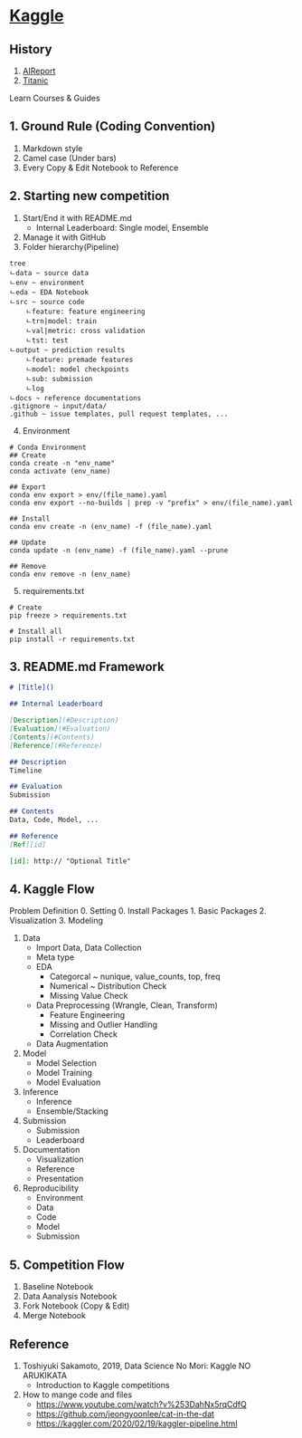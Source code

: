 # [Kaggle](https://www.kaggle.com/)

## History
1. [AIReport](https://www.kaggle.com/competitions/2023-kaggle-ai-report)
2. [Titanic](https://www.kaggle.com/competitions/titanic)

Learn Courses & Guides



## 1. Ground Rule (Coding Convention)
1. Markdown style
2. Camel case (Under bars)
3. Every Copy & Edit Notebook to Reference


## 2. Starting new competition
1. Start/End it with README.md
    - Internal Leaderboard: Single model, Ensemble
2. Manage it with GitHub
3. Folder hierarchy(Pipeline)
```
tree
ㄴdata ~ source data
ㄴenv ~ environment
ㄴeda ~ EDA Notebook
ㄴsrc ~ source code
    ㄴfeature: feature engineering
    ㄴtrn|model: train
    ㄴval|metric: cross validation
    ㄴtst: test
ㄴoutput ~ prediction results
    ㄴfeature: premade features
    ㄴmodel: model checkpoints
    ㄴsub: submission
    ㄴlog
ㄴdocs ~ reference documentations
.gitignore ~ input/data/
.github ~ issue templates, pull request templates, ...
```
4. Environment
```
# Conda Environment
## Create
conda create -n "env_name"
conda activate (env_name)

## Export
conda env export > env/(file_name).yaml
conda env export --no-builds | prep -v "prefix" > env/(file_name).yaml

## Install
conda env create -n (env_name) -f (file_name).yaml

## Update
conda update -n (env_name) -f (file_name).yaml --prune

## Remove
conda env remove -n (env_name)
```

5. requirements.txt
```
# Create
pip freeze > requirements.txt

# Install all
pip install -r requirements.txt
```



## 3. README.md Framework

```Markdown
# [Title]()

## Internal Leaderboard

[Description](#Description)  
[Evaluation](#Evaluation)  
[Contents](#Contents)  
[Reference](#Reference)  

## Description
Timeline

## Evaluation
Submission

## Contents
Data, Code, Model, ...

## Reference
[Ref][id]

[id]: http:// "Optional Title"
```



## 4. Kaggle Flow

Problem Definition
0. Setting
    0. Install Packages
    1. Basic Packages
    2. Visualization
    3. Modeling

1. Data
    - Import Data, Data Collection
    - Meta type
    - EDA
        - Categorcal ~ nunique, value_counts, top, freq
        - Numerical ~ Distribution Check
        - Missing Value Check
    - Data Preprocessing (Wrangle, Clean, Transform)
        - Feature Engineering
        - Missing and Outlier Handling
        - Correlation Check
    - Data Augmentation
2. Model
    - Model Selection
    - Model Training
    - Model Evaluation
3. Inference
    - Inference
    - Ensemble/Stacking
4. Submission
    - Submission
    - Leaderboard
5. Documentation
    - Visualization
    - Reference
    - Presentation
6. Reproducibility
    - Environment
    - Data
    - Code
    - Model
    - Submission


## 5. Competition Flow
1. Baseline Notebook
2. Data Aanalysis Notebook
3. Fork Notebook (Copy & Edit)
4. Merge Notebook



## Reference
1. Toshiyuki Sakamoto, 2019, Data Science No Mori: Kaggle NO ARUKIKATA
    - Introduction to Kaggle competitions
2. How to mange code and files
    - https://www.youtube.com/watch?v%253DahNx5rqCdfQ
    - https://github.com/jeongyoonlee/cat-in-the-dat
    - https://kaggler.com/2020/02/19/kaggler-pipeline.html
